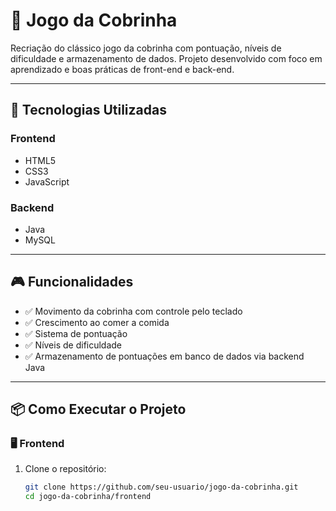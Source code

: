 # 🐍 Jogo da Cobrinha

Recriação do clássico jogo da cobrinha com pontuação, níveis de dificuldade e armazenamento de dados. Projeto desenvolvido com foco em aprendizado e boas práticas de front-end e back-end.

---

## 🔧 Tecnologias Utilizadas

### Frontend
- HTML5
- CSS3
- JavaScript

### Backend
- Java
- MySQL

---

## 🎮 Funcionalidades

- ✅ Movimento da cobrinha com controle pelo teclado
- ✅ Crescimento ao comer a comida
- ✅ Sistema de pontuação
- ✅ Níveis de dificuldade
- ✅ Armazenamento de pontuações em banco de dados via backend Java

---

## 📦 Como Executar o Projeto

### 🖥️ Frontend

1. Clone o repositório:
   ```bash
   git clone https://github.com/seu-usuario/jogo-da-cobrinha.git
   cd jogo-da-cobrinha/frontend
